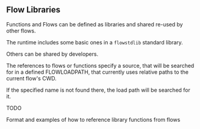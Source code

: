 ## Flow Libraries
Functions and Flows can be defined as libraries and shared re-used by other flows.

The runtime includes some basic ones in a `flowstdlib` standard library.

Others can be shared by developers.

The references to flows or functions specify a source, that will be searched for in a defined
FLOWLOADPATH, that currently uses relative paths to the current flow's CWD.

If the specified name is not found there, the load path will be searched for it.

TODO

Format and examples of how to reference library functions from flows